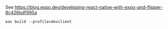 See https://blog.expo.dev/developing-react-native-with-expo-and-flipper-8c426bdf995a

```
eas build --profile=devclient
```